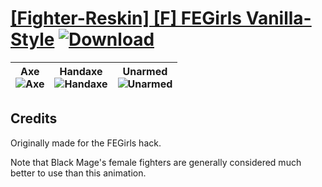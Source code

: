 # [\[Fighter-Reskin\] \[F\] FEGirls Vanilla-Style](./) [![Download](https://img.shields.io/badge/Download--red?style=social&logo=github)](https://minhaskamal.github.io/DownGit/#/home?url=https://github.com/Klokinator/FE-Repo/tree/main/Battle%20Animations%2FInfantry%20-%20(Axe)%20Fighters%20and%20Warriors%2F%5BFighter-Reskin%5D%20%5BF%5D%20FEGirls%20Vanilla-Style)

| <b>Axe</b><br/><img alt="Axe" src="https://git.io/JnO2Y"/> | <b>Handaxe</b><br/><img alt="Handaxe" src="https://git.io/JnOg6"/> | <b>Unarmed</b><br/><img alt="Unarmed" src="https://git.io/JnOgp"/> |
| :---: | :---: | :---: |

## Credits

Originally made for the FEGirls hack.

Note that Black Mage's female fighters are generally considered much better to use than this animation.

